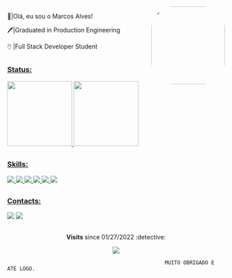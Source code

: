 <img align="right" height="180" style="border-radius:50px;" src="https://user-images.githubusercontent.com/97324336/156388974-239ede59-a66f-4daa-a370-d86f73ac8208.png"  width="170px"/>

👋|Olá, eu sou o Marcos Alves!

🖊️|Graduated in Production Engineering

🖱️ |Full Stack Developer Student





  <div align="center">
  <h2 > <p>  </h2>
  </div>
 
     
  <a href="https://github.com/Marcosdalves">
  <h3> Status: </h3>
  <img height="150em" src="https://github-readme-stats.vercel.app/api?username=Marcosdalves&show_icons=true&theme=dracula&include_all_commits=true&count_private=true"/> <img height="150em" src="https://github-readme-stats.vercel.app/api/top-langs/?username=Marcosdalves&layout=compact&langs_count=7&theme=dracula"/>
</div>



  <div align="center">
  <h2 > <p>  </h2>
  </div>
     
<h3> Skills: </h3>
<div>
   <img src= https://img.shields.io/badge/Java-ED8B00?style=for-the-badge&logo=java&logoColor=white>
   <img src= https://img.shields.io/badge/Spring_Boot-F2F4F9?style=for-the-badge&logo=spring-boot>
   <img src= https://img.shields.io/badge/MySQL-005C84?style=for-the-badge&logo=mysql&logoColor=white>
   <img src= https://img.shields.io/badge/Postman-FF6C37?style=for-the-badge&logo=Postman&logoColor=white>
   <img src=  https://img.shields.io/badge/GitHub-100000?style=for-the-badge&logo=github&logoColor=white>
   <img src=  https://img.shields.io/badge/GIT-E44C30?style=for-the-badge&logo=git&logoColor=white>
     
     
  <div align="center">
  <h2 > <p>  </h2>
  </div>

<h3>Contacts: </h3>
<div>
<a href="https://www.linkedin.com/in/marcos-alves-1ab481114/" target="_blank"><img src="https://img.shields.io/badge/-LinkedIn-%230077B5?style=for-the-badge&logo=linkedin&logoColor=white" target="_blank"></a>    
<a href="mailto:0marcosalves@gmail.com"><img src="https://img.shields.io/badge/-Gmail-%23333?style=for-the-badge&logo=gmail&logoColor=white" target="_blank"></a>
</div>

     
     
  <div align="center">
  <h2 > <p>  </h2>
  </div>
  
<p align="center"><strong> Visits </strong> since 01/27/2022 :detective: <br>
<p align="center"> 
<img alingn="center" src="https://profile-counter.glitch.me/Marcosdalves/count.svg" />
</p>
     
     
     
                                                       MUITO OBRIGADO E ATÉ LOGO.



     
     
    

  
